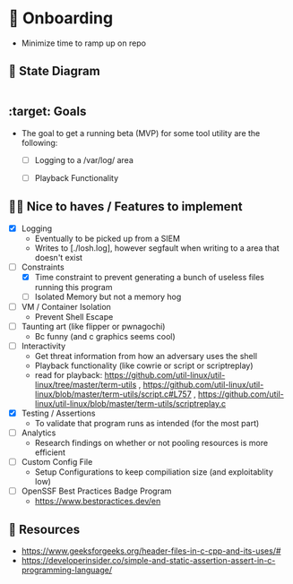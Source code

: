 # :bullettrain_side: Onboarding
- Minimize time to ramp up on repo

## :monocle_face: State Diagram
<!-- https://mermaid.js.org/syntax/stateDiagram.html -->
```mermaid

```

## :target: Goals
- The goal to get a running beta (MVP) for some tool utility are the following:
  - [ ] Logging to a /var/log/ area
  - [ ] Playback Functionality


## :technologist: Nice to haves / Features to implement
- [x] Logging
  - Eventually to be picked up from a SIEM
  - Writes to [./losh.log], however segfault when writing to a area that doesn't exist
- [ ] Constraints 
  - [x] Time constraint to prevent generating a bunch of useless files running this program
  - [ ] Isolated Memory but not a memory hog
- [ ] VM / Container Isolation
  - Prevent Shell Escape
- [ ] Taunting art (like flipper or pwnagochi)
  - Bc funny (and c graphics seems cool)
- [ ] Interactivity
  - Get threat information from how an adversary uses the shell
  - Playback functionality (like cowrie or script or scriptreplay)
  - read for playback: https://github.com/util-linux/util-linux/tree/master/term-utils , https://github.com/util-linux/util-linux/blob/master/term-utils/script.c#L757 , https://github.com/util-linux/util-linux/blob/master/term-utils/scriptreplay.c
- [x] Testing / Assertions
  - To validate that program runs as intended (for the most part)
- [ ] Analytics
  - Research findings on whether or not pooling resources is more efficient
- [ ] Custom Config File
  - Setup Configurations to keep compiliation size (and exploitablity low)
- [ ] OpenSSF Best Practices Badge Program
  - https://www.bestpractices.dev/en

## :book: Resources
- https://www.geeksforgeeks.org/header-files-in-c-cpp-and-its-uses/#
- https://developerinsider.co/simple-and-static-assertion-assert-in-c-programming-language/
